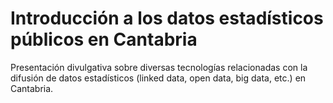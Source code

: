 # Introducción a los datos estadísticos públicos en Cantabria

Presentación divulgativa sobre diversas tecnologías relacionadas con la difusión de datos estadísticos (linked data, open data, big data, etc.) en Cantabria.
